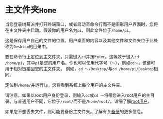 # 主文件夹`Home`

当您登录树莓派并打开终端窗口，或者启动至命令行而不是图形用户界面时，您将在主文件夹中启动。假设你的用户名为`pi`，则此文件位于`/home/pi`。

这是保存用户自己的文件的位置。用户桌面的内容以及其他文件和文件夹位于此处称为`Desktop`的目录中。

要在命令行上定位到主文件夹，只需键入`cd`并按Enter。这等效于键入`cd /home/pi`，其中`pi`是您的用户名。你也可以使用代字号（`〜`），例如`cd〜`，该键可用于相对链接回您的主文件夹。 例如，`cd 〜/Desktop/`与`cd /home/pi/Desktop`相同。

定位到`/home/`并运行`ls`，您将看到系统上每个用户的主文件夹。

请注意，如果以root用户身份登录，则输入`cd`或`cd 〜`将带您进入root用户的主目录。与普通用户不同，它位于`/root/`而不是`/home/root/`。详细了解[root用户](docs/usage/root.md)。

如果您不想丢失文件，则可能要备份主文件夹。了解有关[备份](docs/linux/filesystem/backup.md)的更多信息。
